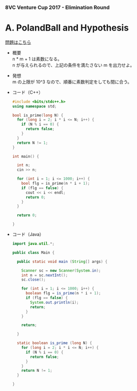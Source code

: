 ### 8VC Venture Cup 2017 - Elimination Round

# A. PolandBall and Hypothesis

  [問題はこちら](https://codeforces.com/problemset/problem/755/A)
  
- 概要<br>
  n * m + 1 は素数になる。<br>
  n が与えられるので、上記の条件を満たさない m を出力せよ。
  
- 発想<br>
  m の上限が 10^3 なので、順番に素数判定をしても間に合う。
  
  
- コード（C++）

  ```cpp
  #include <bits/stdc++.h>
  using namespace std;

  bool is_prime(long N) {
    for (long i = 2; i * i <= N; i++) {
      if (N % i == 0) {
        return false;
      }
    }
    return N != 1;
  }

  int main() {

    int n;
    cin >> n;

    for (int i = 1; i <= 1000; i++) {
      bool flg = is_prime(n * i + 1);
      if (flg == false) {
        cout << i << endl;
        return 0;
      }
    }

    return 0;

  }
  ```
  
- コード（Java）

  ```java
  import java.util.*;

  public class Main {

    public static void main (String[] args) {

      Scanner sc = new Scanner(System.in);
      int n = sc.nextInt();
      sc.close();

      for (int i = 1; i <= 1000; i++) {
        boolean flg = is_prime(n * i + 1);
        if (flg == false) {
          System.out.println(i);
          return;
        }
      }

      return;

    }

    static boolean is_prime (long N) {
      for (long i = 2; i * i <= N; i++) {
        if (N % i == 0) {
          return false;
        }
      }
      return N != 1;
    }

  }
  ```
    